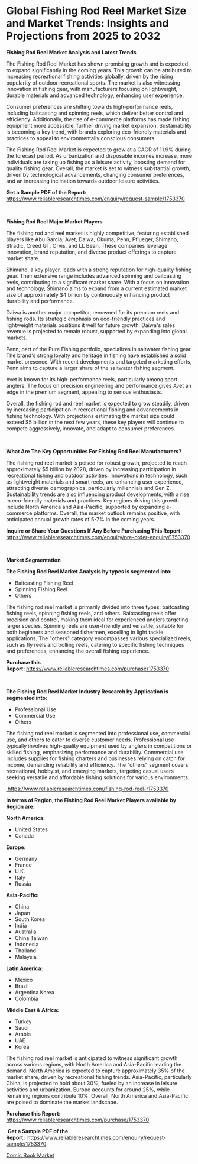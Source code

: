 <p><h1>Global Fishing Rod Reel Market Size and Market Trends: Insights and Projections from 2025 to 2032</h1></p><p><strong>Fishing Rod Reel Market Analysis and Latest Trends</strong></p>
<p><p>The Fishing Rod Reel Market has shown promising growth and is expected to expand significantly in the coming years. This growth can be attributed to increasing recreational fishing activities globally, driven by the rising popularity of outdoor recreational sports. The market is also witnessing innovation in fishing gear, with manufacturers focusing on lightweight, durable materials and advanced technology, enhancing user experience.</p><p>Consumer preferences are shifting towards high-performance reels, including baitcasting and spinning reels, which deliver better control and efficiency. Additionally, the rise of e-commerce platforms has made fishing equipment more accessible, further driving market expansion. Sustainability is becoming a key trend, with brands exploring eco-friendly materials and practices to appeal to environmentally conscious consumers.</p><p>The Fishing Rod Reel Market is expected to grow at a CAGR of 11.9% during the forecast period. As urbanization and disposable incomes increase, more individuals are taking up fishing as a leisure activity, boosting demand for quality fishing gear. Overall, the market is set to witness substantial growth, driven by technological advancements, changing consumer preferences, and an increasing inclination towards outdoor leisure activities.</p></p>
<p><strong>Get a Sample PDF of the Report:&nbsp;</strong> <a href="https://www.reliableresearchtimes.com/enquiry/request-sample/1753370?utm_campaign=2139&utm_medium=2&utm_source=Github&utm_content=ia&utm_term=07022025&utm_id=fishing-rod-reel">https://www.reliableresearchtimes.com/enquiry/request-sample/1753370</a></p>
<p>&nbsp;</p>
<p><strong>Fishing Rod Reel Major Market Players</strong></p>
<p><p>The fishing rod and reel market is highly competitive, featuring established players like Abu Garcia, Avet, Daiwa, Okuma, Penn, Pflueger, Shimano, Stradic, Creed GT, Orvis, and LL Bean. These companies leverage innovation, brand reputation, and diverse product offerings to capture market share.</p><p>Shimano, a key player, leads with a strong reputation for high-quality fishing gear. Their extensive range includes advanced spinning and baitcasting reels, contributing to a significant market share. With a focus on innovation and technology, Shimano aims to expand from a current estimated market size of approximately $4 billion by continuously enhancing product durability and performance.</p><p>Daiwa is another major competitor, renowned for its premium reels and fishing rods. Its strategic emphasis on eco-friendly practices and lightweight materials positions it well for future growth. Daiwa's sales revenue is projected to remain robust, supported by expanding into global markets.</p><p>Penn, part of the Pure Fishing portfolio, specializes in saltwater fishing gear. The brand's strong loyalty and heritage in fishing have established a solid market presence. With recent developments and targeted marketing efforts, Penn aims to capture a larger share of the saltwater fishing segment.</p><p>Avet is known for its high-performance reels, particularly among sport anglers. The focus on precision engineering and performance gives Avet an edge in the premium segment, appealing to serious enthusiasts.</p><p>Overall, the fishing rod and reel market is expected to grow steadily, driven by increasing participation in recreational fishing and advancements in fishing technology. With projections estimating the market size could exceed $5 billion in the next few years, these key players will continue to compete aggressively, innovate, and adapt to consumer preferences.</p></p>
<p>&nbsp;</p>
<p><strong>What Are The Key Opportunities For Fishing Rod Reel Manufacturers?</strong></p>
<p><p>The fishing rod reel market is poised for robust growth, projected to reach approximately $5 billion by 2028, driven by increasing participation in recreational fishing and outdoor activities. Innovations in technology, such as lightweight materials and smart reels, are enhancing user experience, attracting diverse demographics, particularly millennials and Gen Z. Sustainability trends are also influencing product developments, with a rise in eco-friendly materials and practices. Key regions driving this growth include North America and Asia-Pacific, supported by expanding e-commerce platforms. Overall, the market outlook remains positive, with anticipated annual growth rates of 5-7% in the coming years.</p></p>
<p><strong>Inquire or Share Your Questions If Any Before Purchasing This Report:</strong> <a href="https://www.reliableresearchtimes.com/enquiry/pre-order-enquiry/1753370?utm_campaign=2139&utm_medium=2&utm_source=Github&utm_content=ia&utm_term=07022025&utm_id=fishing-rod-reel">https://www.reliableresearchtimes.com/enquiry/pre-order-enquiry/1753370</a></p>
<p>&nbsp;</p>
<p><strong>Market Segmentation</strong></p>
<p><strong>The Fishing Rod Reel Market Analysis by types is segmented into:</strong></p>
<p><ul><li>Baitcasting Fishing Reel</li><li>Spinning Fishing Reel</li><li>Others</li></ul></p>
<p><p>The fishing rod reel market is primarily divided into three types: baitcasting fishing reels, spinning fishing reels, and others. Baitcasting reels offer precision and control, making them ideal for experienced anglers targeting larger species. Spinning reels are user-friendly and versatile, suitable for both beginners and seasoned fishermen, excelling in light tackle applications. The "others" category encompasses various specialized reels, such as fly reels and trolling reels, catering to specific fishing techniques and preferences, enhancing the overall fishing experience.</p></p>
<p><strong>Purchase this Report:&nbsp;</strong><a href="https://www.reliableresearchtimes.com/purchase/1753370?utm_campaign=2139&utm_medium=2&utm_source=Github&utm_content=ia&utm_term=07022025&utm_id=fishing-rod-reel">https://www.reliableresearchtimes.com/purchase/1753370</a></p>
<p>&nbsp;</p>
<p><strong>The Fishing Rod Reel Market Industry Research by Application is segmented into:</strong></p>
<p><ul><li>Professional Use</li><li>Commercial Use</li><li>Others</li></ul></p>
<p><p>The fishing rod reel market is segmented into professional use, commercial use, and others to cater to diverse customer needs. Professional use typically involves high-quality equipment used by anglers in competitions or skilled fishing, emphasizing performance and durability. Commercial use includes supplies for fishing charters and businesses relying on catch for income, demanding reliability and efficiency. The "others" segment covers recreational, hobbyist, and emerging markets, targeting casual users seeking versatile and affordable fishing solutions for various environments.</p></p>
<p><a href="https://www.reliableresearchtimes.com/fishing-rod-reel-r1753370?utm_campaign=2139&utm_medium=2&utm_source=Github&utm_content=ia&utm_term=07022025&utm_id=fishing-rod-reel">&nbsp;https://www.reliableresearchtimes.com/fishing-rod-reel-r1753370</a></p>
<p><strong>In terms of Region, the Fishing Rod Reel Market Players available by Region are:</strong></p>
<p>
    <p> <strong> North America: </strong>
        <ul>
            <li>United States</li>
            <li>Canada</li>
        </ul>
        </p> 
    <p> <strong> Europe: </strong>
        <ul>
            <li>Germany</li>
            <li>France</li>
            <li>U.K.</li>
            <li>Italy</li>
            <li>Russia</li>
        </ul>
        </p> 
    <p> <strong> Asia-Pacific: </strong>
        <ul>
            <li>China</li>
            <li>Japan</li>
            <li>South Korea</li>
            <li>India</li>
            <li>Australia</li>
            <li>China Taiwan</li>
            <li>Indonesia</li>
            <li>Thailand</li>
            <li>Malaysia</li>
        </ul>
        </p> 
    <p> <strong> Latin America: </strong>
        <ul>
            <li>Mexico</li>
            <li>Brazil</li>
            <li>Argentina Korea</li>
            <li>Colombia</li>
        </ul>
        </p> 
    <p> <strong> Middle East & Africa: </strong>
        <ul>
            <li>Turkey</li>
            <li>Saudi</li>
            <li>Arabia</li>
            <li>UAE</li>
            <li>Korea</li>
        </ul>
    </p>
    </p>
<p><p>The fishing rod reel market is anticipated to witness significant growth across various regions, with North America and Asia-Pacific leading the demand. North America is expected to capture approximately 35% of the market share, driven by recreational fishing trends. Asia-Pacific, particularly China, is projected to hold about 30%, fueled by an increase in leisure activities and urbanization. Europe accounts for around 25%, while remaining regions contribute 10%. Overall, North America and Asia-Pacific are poised to dominate the market landscape.</p></p>
<p><strong>Purchase this Report: </strong><a href="https://www.reliableresearchtimes.com/purchase/1753370?utm_campaign=2139&utm_medium=2&utm_source=Github&utm_content=ia&utm_term=07022025&utm_id=fishing-rod-reel">https://www.reliableresearchtimes.com/purchase/1753370</a></p>
<p>&nbsp;<strong>Get a Sample PDF of the Report:&nbsp;&nbsp;</strong><a href="https://www.reliableresearchtimes.com/enquiry/request-sample/1753370?utm_campaign=2139&utm_medium=2&utm_source=Github&utm_content=ia&utm_term=07022025&utm_id=fishing-rod-reel">https://www.reliableresearchtimes.com/enquiry/request-sample/1753370</a></p>
<p><strong></strong></p>
<p><p><a href="https://github.com/petbigbeepjn/Market-Research-Report-List-1/blob/main/comic-book-market.md?utm_campaign=2139&utm_medium=2&utm_source=Github&utm_content=ia&utm_term=07022025&utm_id=fishing-rod-reel">Comic Book Market</a></p></p>